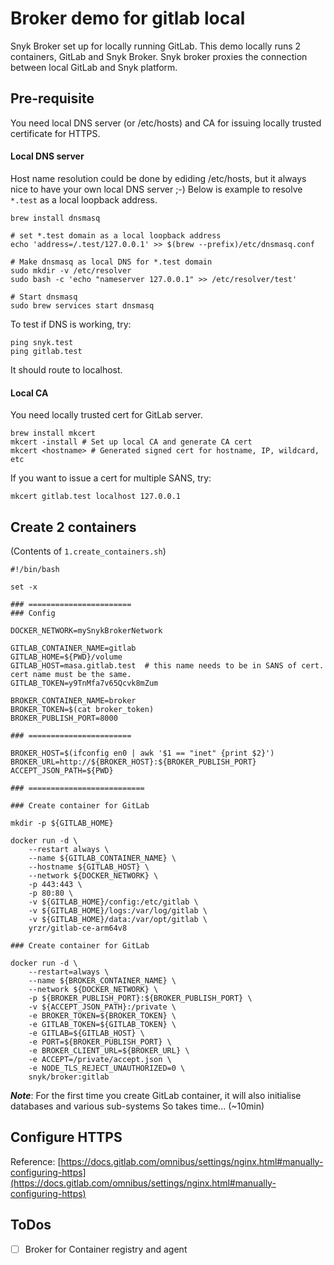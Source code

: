 # Broker demo for gitlab local

Snyk Broker set up for locally running GitLab. 
This demo locally runs 2 containers, GitLab and Snyk Broker.
Snyk broker proxies the connection between local GitLab and Snyk platform.

## Pre-requisite

You need local DNS server (or /etc/hosts) and CA for issuing locally trusted certificate for HTTPS.

#### Local DNS server

Host name resolution could be done by ediding /etc/hosts, but it always nice to have your own local DNS server ;-)
Below is example to resolve `*.test` as a local loopback address.

```shell
brew install dnsmasq

# set *.test domain as a local loopback address
echo 'address=/.test/127.0.0.1' >> $(brew --prefix)/etc/dnsmasq.conf

# Make dnsmasq as local DNS for *.test domain
sudo mkdir -v /etc/resolver
sudo bash -c 'echo "nameserver 127.0.0.1" >> /etc/resolver/test'

# Start dnsmasq
sudo brew services start dnsmasq
```

To test if DNS is working, try:
```
ping snyk.test
ping gitlab.test
```

It should route to localhost.


#### Local CA

You need locally trusted cert for GitLab server.

```shell
brew install mkcert
mkcert -install # Set up local CA and generate CA cert 
mkcert <hostname> # Generated signed cert for hostname, IP, wildcard, etc
```

If you want to issue a cert for multiple SANS, try:
```
mkcert gitlab.test localhost 127.0.0.1
```

## Create 2 containers

(Contents of `1.create_containers.sh`)

```shell
#!/bin/bash

set -x

### =======================
### Config

DOCKER_NETWORK=mySnykBrokerNetwork

GITLAB_CONTAINER_NAME=gitlab
GITLAB_HOME=${PWD}/volume
GITLAB_HOST=masa.gitlab.test  # this name needs to be in SANS of cert. cert name must be the same.
GITLAB_TOKEN=y9TnMfa7v65Qcvk8mZum

BROKER_CONTAINER_NAME=broker
BROKER_TOKEN=$(cat broker_token)
BROKER_PUBLISH_PORT=8000

### =======================

BROKER_HOST=$(ifconfig en0 | awk '$1 == "inet" {print $2}')
BROKER_URL=http://${BROKER_HOST}:${BROKER_PUBLISH_PORT}
ACCEPT_JSON_PATH=${PWD}

### ==========================

### Create container for GitLab

mkdir -p ${GITLAB_HOME}

docker run -d \
	--restart always \
	--name ${GITLAB_CONTAINER_NAME} \
	--hostname ${GITLAB_HOST} \
	--network ${DOCKER_NETWORK} \
	-p 443:443 \
	-p 80:80 \
	-v ${GITLAB_HOME}/config:/etc/gitlab \
	-v ${GITLAB_HOME}/logs:/var/log/gitlab \
	-v ${GITLAB_HOME}/data:/var/opt/gitlab \
	yrzr/gitlab-ce-arm64v8

### Create container for GitLab

docker run -d \
	--restart=always \
	--name ${BROKER_CONTAINER_NAME} \
	--network ${DOCKER_NETWORK} \
	-p ${BROKER_PUBLISH_PORT}:${BROKER_PUBLISH_PORT} \
	-v ${ACCEPT_JSON_PATH}:/private \
	-e BROKER_TOKEN=${BROKER_TOKEN} \
	-e GITLAB_TOKEN=${GITLAB_TOKEN} \
	-e GITLAB=${GITLAB_HOST} \
	-e PORT=${BROKER_PUBLISH_PORT} \
	-e BROKER_CLIENT_URL=${BROKER_URL} \
	-e ACCEPT=/private/accept.json \
	-e NODE_TLS_REJECT_UNAUTHORIZED=0 \
	snyk/broker:gitlab 
```

***Note***: For the first time you create GitLab container, it will also initialise databases and various sub-systems So takes time... (~10min)

## Configure HTTPS

Reference: [https://docs.gitlab.com/omnibus/settings/nginx.html#manually-configuring-https](https://docs.gitlab.com/omnibus/settings/nginx.html#manually-configuring-https)



## ToDos

* [ ] Broker for Container registry and agent
